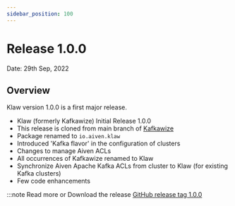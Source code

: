 ```yaml
---
sidebar_position: 100
---
```


# Release 1.0.0

Date: 29th Sep, 2022

## Overview

Klaw version 1.0.0 is a first major release.

- Klaw (formerly Kafkawize) Initial Release 1.0.0
- This release is cloned from main branch of
  [Kafkawize](https://github.com/muralibasani/kafkawize)
- Package renamed to `io.aiven.klaw`
- Introduced 'Kafka flavor' in the configuration of clusters
- Changes to manage Aiven ACLs
- All occurrences of Kafkawize renamed to Klaw
- Synchronize Aiven Apache Kafka ACLs from cluster to Klaw (for existing
  Kafka clusters)
- Few code enhancements

:::note
Read more or Download the release
[GitHub release tag 1.0.0](https://github.com/aiven/klaw/releases/tag/1.0.0)
